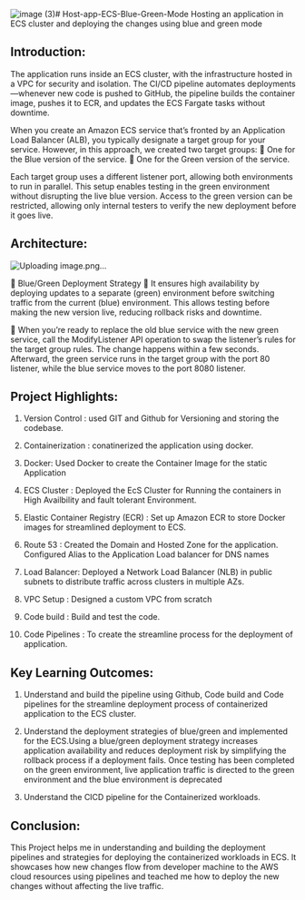 ![image (3)](https://github.com/user-attachments/assets/855b95ca-6445-49fb-aa32-1153387cc470)# Host-app-ECS-Blue-Green-Mode
Hosting an application in ECS cluster and deploying the changes using blue and green mode

## Introduction:
The application runs inside an ECS cluster, with the infrastructure hosted in a VPC for security and isolation. The CI/CD pipeline automates deployments—whenever new code is pushed to GitHub, the pipeline builds the container image, pushes it to ECR, and updates the ECS Fargate tasks without downtime.

When you create an Amazon ECS service that’s fronted by an Application Load Balancer (ALB), you typically designate a target group for your service. However, in this approach, we created two target groups:
🔹 One for the Blue version of the service.
🔹 One for the Green version of the service.

Each target group uses a different listener port, allowing both environments to run in parallel. This setup enables testing in the green environment without disrupting the live blue version. Access to the green version can be restricted, allowing only internal testers to verify the new deployment before it goes live.

## Architecture:
![Uploading image.png…]()


🔄 Blue/Green Deployment Strategy
🔹 It ensures high availability by deploying updates to a separate (green) environment before switching traffic from the current (blue) environment. This allows testing before making the new version live, reducing rollback risks and downtime.

🔹 When you’re ready to replace the old blue service with the new green service, call the ModifyListener API operation to swap the listener’s rules for the target group rules. The change happens within a few seconds. Afterward, the green service runs in the target group with the port 80 listener, while the blue service moves to the port 8080 listener.

## Project Highlights:
1. Version Control : used GIT and Github for Versioning and storing the codebase.

2. Containerization : conatinerized the application using docker.

3. Docker: Used Docker to create the Container Image for the static Application

4. ECS Cluster : Deployed the EcS Cluster for Running the containers in High Availbility and fault tolerant Environment.

5. Elastic Container Registry (ECR) : Set up Amazon ECR to store Docker images for streamlined deployment to ECS.

6. Route 53 : Created the Domain and Hosted Zone for the application. Configured Alias to the Application Load balancer for DNS names

7. Load Balancer: Deployed a Network Load Balancer (NLB) in public subnets to distribute traffic across clusters in multiple AZs.

8. VPC Setup : Designed a custom VPC from scratch

9. Code build : Build and test the code.

10. Code Pipelines : To create the streamline process for the deployment of application.

## Key Learning Outcomes:

1. Understand and build the pipeline using Github, Code build and Code pipelines for the streamline deployment process of containerized application to the ECS cluster.

2. Understand the deployment strategies of blue/green and implemented for the ECS.Using a blue/green deployment strategy increases application availability and reduces deployment risk by simplifying the rollback process if a deployment fails. Once testing has been completed on the green environment, live application traffic is directed to the green environment and the blue environment is deprecated

3. Understand the CICD pipeline for the Containerized workloads.


## Conclusion:
This Project helps me in understanding and building the deployment pipelines and strategies for deploying the containerized workloads in ECS. It showcases how new changes flow from developer machine to the AWS cloud resources using pipelines and teached me how to deploy the new changes without affecting the live traffic.

